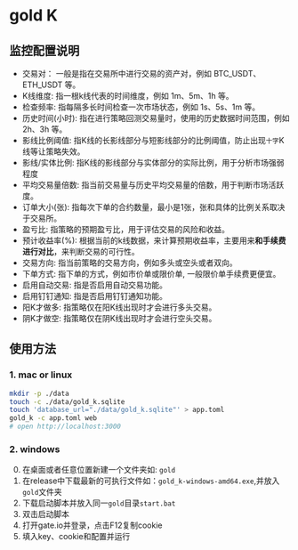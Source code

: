 
# gold K

## 监控配置说明
- 交易对： 一般是指在交易所中进行交易的资产对，例如 BTC_USDT、ETH_USDT 等。
- K线维度: 指一根k线代表的时间维度，例如 1m、5m、1h 等。
- 检查频率: 指每隔多长时间检查一次市场状态，例如 1s、5s、1m 等。
- 历史时间(小时): 指在进行策略回测交易量时，使用的历史数据时间范围，例如 2h、3h 等。
- 影线比例阈值: 指K线的长影线部分与短影线部分的比例阈值，防止出现`十字`K线等让策略失效。
- 影线/实体比例: 指K线的影线部分与实体部分的实际比例，用于分析市场强弱程度
- 平均交易量倍数: 指当前交易量与历史平均交易量的倍数，用于判断市场活跃度。
- 订单大小(张): 指每次下单的合约数量，最小是1张，张和具体的比例关系取决于交易所。
- 盈亏比: 指策略的预期盈亏比，用于评估交易的风险和收益。
- 预计收益率(%): 根据当前的k线数据，来计算预期收益率，主要用来**和手续费进行对比**，来判断交易的可行性。
- 交易方向: 指当前策略的交易方向，例如多头或空头或者双向。
- 下单方式: 指下单的方式，例如市价单或限价单, 一般限价单手续费更便宜。
- 启用自动交易: 指是否启用自动交易功能。
- 启用钉钉通知: 指是否启用钉钉通知功能。
- 阳K才做多: 指策略仅在阳K线出现时才会进行多头交易。
- 阴K才做空: 指策略仅在阴K线出现时才会进行空头交易。



## 使用方法
### 1. mac or linux
```bash
mkdir -p ./data
touch -c ./data/gold_k.sqlite
touch 'database_url="./data/gold_k.sqlite"' > app.toml
gold_k -c app.toml web
# open http://localhost:3000
```

### 2. windows
0. 在桌面或者任意位置新建一个文件夹如: `gold`
1. 在release中下载最新的可执行文件如：`gold_k-windows-amd64.exe`,并放入`gold`文件夹
2. 下载启动脚本并放入同一`gold`目录`start.bat`
3. 双击启动脚本
4. 打开gate.io并登录，点击F12复制cookie
5. 填入key、cookie和配置并运行
